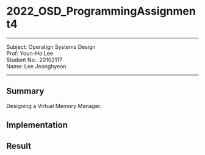 # 2022_OSD_ProgrammingAssignment4
***
Subject: Operatign Systems Design  
Prof: Youn-Ho Lee    
Student No.: 20102117  
Name: Lee Jeonghyeon    
***
## Summary
Designing a Virtual Memory Manager.

## Implementation

## Result
